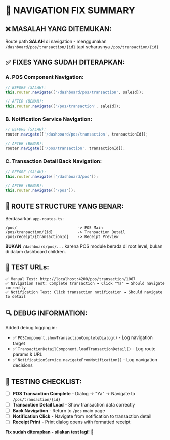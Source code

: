 # 🔧 NAVIGATION FIX SUMMARY

## ❌ **MASALAH YANG DITEMUKAN:**

Route path **SALAH** di navigation - menggunakan `/dashboard/pos/transaction/{id}` tapi seharusnya `/pos/transaction/{id}`

## ✅ **FIXES YANG SUDAH DITERAPKAN:**

### **A. POS Component Navigation:**
```typescript
// BEFORE (SALAH):
this.router.navigate(['/dashboard/pos/transaction', saleId]);

// AFTER (BENAR):
this.router.navigate(['/pos/transaction', saleId]);
```

### **B. Notification Service Navigation:**
```typescript
// BEFORE (SALAH):
router.navigate(['/dashboard/pos/transaction', transactionId]);

// AFTER (BENAR):
router.navigate(['/pos/transaction', transactionId]);
```

### **C. Transaction Detail Back Navigation:**
```typescript
// BEFORE (SALAH):
this.router.navigate(['/dashboard/pos']);

// AFTER (BENAR):
this.router.navigate(['/pos']);
```

## 🎯 **ROUTE STRUCTURE YANG BENAR:**

Berdasarkan `app-routes.ts`:
```
/pos/                           -> POS Main
/pos/transaction/{id}           -> Transaction Detail  
/pos/receipt/{transactionId}    -> Receipt Preview
```

**BUKAN** `/dashboard/pos/...` karena POS module berada di root level, bukan di dalam dashboard children.

## 🧪 **TEST URLs:**

```
✅ Manual Test: http://localhost:4200/pos/transaction/1067
✅ Navigation Test: Complete transaction → Click "Ya" → Should navigate correctly
✅ Notification Test: Click transaction notification → Should navigate to detail
```

## 🔍 **DEBUG INFORMATION:**

Added debug logging in:
- ✅ `POSComponent.showTransactionCompleteDialog()` - Log navigation target
- ✅ `TransactionDetailComponent.loadTransactionDetail()` - Log route params & URL
- ✅ `NotificationService.navigateFromNotification()` - Log navigation decisions

## 🚀 **TESTING CHECKLIST:**

- [ ] **POS Transaction Complete** - Dialog → "Ya" → Navigate to `/pos/transaction/{id}`
- [ ] **Transaction Detail Load** - Show transaction data correctly
- [ ] **Back Navigation** - Return to `/pos` main page
- [ ] **Notification Click** - Navigate from notification to transaction detail
- [ ] **Receipt Print** - Print dialog opens with formatted receipt

**Fix sudah diterapkan - silakan test lagi!** 🎯
